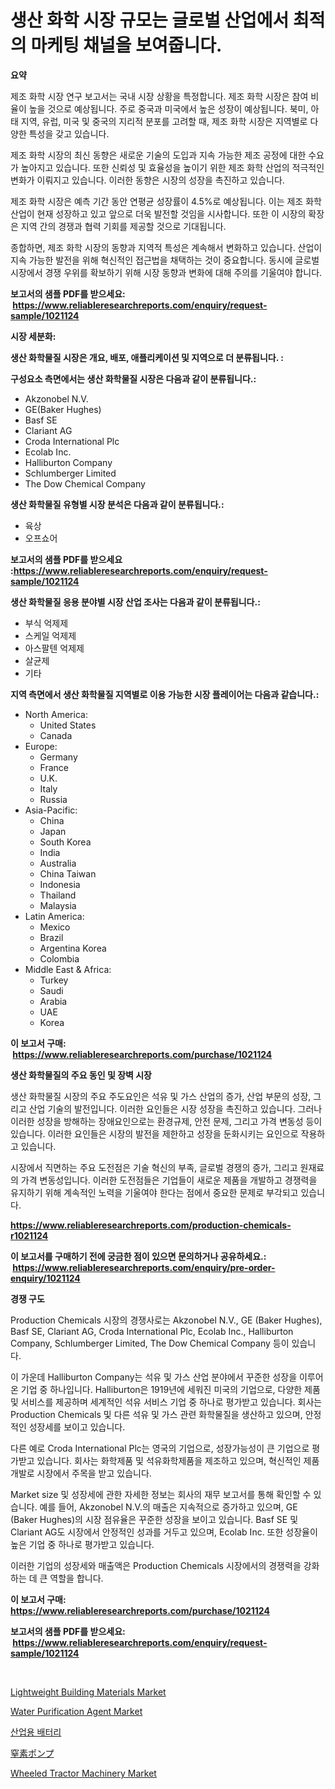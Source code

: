 <p><h1>생산 화학 시장 규모는 글로벌 산업에서 최적의 마케팅 채널을 보여줍니다.</h1></p><p><strong>요약</strong></p>
<p><p>제조 화학 시장 연구 보고서는 국내 시장 상황을 특정합니다. 제조 화학 시장은 참여 비율이 높을 것으로 예상됩니다. 주로 중국과 미국에서 높은 성장이 예상됩니다. 북미, 아태 지역, 유럽, 미국 및 중국의 지리적 분포를 고려할 때, 제조 화학 시장은 지역별로 다양한 특성을 갖고 있습니다.</p><p>제조 화학 시장의 최신 동향은 새로운 기술의 도입과 지속 가능한 제조 공정에 대한 수요가 높아지고 있습니다. 또한 신뢰성 및 효율성을 높이기 위한 제조 화학 산업의 적극적인 변화가 이뤄지고 있습니다. 이러한 동향은 시장의 성장을 촉진하고 있습니다.</p><p>제조 화학 시장은 예측 기간 동안 연평균 성장률이 4.5%로 예상됩니다. 이는 제조 화학 산업이 현재 성장하고 있고 앞으로 더욱 발전할 것임을 시사합니다. 또한 이 시장의 확장은 지역 간의 경쟁과 협력 기회를 제공할 것으로 기대됩니다.</p><p>종합하면, 제조 화학 시장의 동향과 지역적 특성은 계속해서 변화하고 있습니다. 산업이 지속 가능한 발전을 위해 혁신적인 접근법을 채택하는 것이 중요합니다. 동시에 글로벌 시장에서 경쟁 우위를 확보하기 위해 시장 동향과 변화에 대해 주의를 기울여야 합니다.</p></p>
<p><strong>보고서의 샘플 PDF를 받으세요: &nbsp;<a href="https://www.reliableresearchreports.com/enquiry/request-sample/1021124">https://www.reliableresearchreports.com/enquiry/request-sample/1021124</a></strong></p>
<p><strong>시장 세분화:</strong></p>
<p><strong> 생산 화학물질 시장은 개요, 배포, 애플리케이션 및 지역으로 더 분류됩니다. :</strong></p>
<p><strong>구성요소 측면에서는 생산 화학물질 시장은 다음과 같이 분류됩니다.:</strong></p>
<p><ul><li>Akzonobel N.V.</li><li>GE(Baker Hughes)</li><li>Basf SE</li><li>Clariant AG</li><li>Croda International Plc</li><li>Ecolab Inc.</li><li>Halliburton Company</li><li>Schlumberger Limited</li><li>The Dow Chemical Company</li></ul></p>
<p><strong> 생산 화학물질 유형별 시장 분석은 다음과 같이 분류됩니다.:</strong></p>
<p><ul><li>육상</li><li>오프쇼어</li></ul></p>
<p><strong>보고서의 샘플 PDF를 받으세요 :<a href="https://www.reliableresearchreports.com/enquiry/request-sample/1021124">https://www.reliableresearchreports.com/enquiry/request-sample/1021124</a></strong></p>
<p><strong> 생산 화학물질 응용 분야별 시장 산업 조사는 다음과 같이 분류됩니다.:</strong></p>
<p><ul><li>부식 억제제</li><li>스케일 억제제</li><li>아스팔텐 억제제</li><li>살균제</li><li>기타</li></ul></p>
<p><strong>지역 측면에서 생산 화학물질 지역별로 이용 가능한 시장 플레이어는 다음과 같습니다.:</strong></p>
<p><ul>
    <li>
        North America:
        <ul>
            <li>United States</li>
            <li>Canada</li>
        </ul>
    </li>
    <li>
        Europe:
        <ul>
            <li>Germany</li>
            <li>France</li>
            <li>U.K.</li>
            <li>Italy</li>
            <li>Russia</li>
        </ul>
    </li>
    <li>
        Asia-Pacific:
        <ul>
            <li>China</li>
            <li>Japan</li>
            <li>South Korea</li>
            <li>India</li>
            <li>Australia</li>
            <li>China Taiwan</li>
            <li>Indonesia</li>
            <li>Thailand</li>
            <li>Malaysia</li>
        </ul>
    </li>
    <li>
        Latin America:
        <ul>
            <li>Mexico</li>
            <li>Brazil</li>
            <li>Argentina Korea</li>
            <li>Colombia</li>
        </ul>
    </li>
    <li>
        Middle East & Africa:
        <ul>
            <li>Turkey</li>
            <li>Saudi</li>
            <li>Arabia</li>
            <li>UAE</li>
            <li>Korea</li>
        </ul>
    </li>
    </ul></p>
<p><strong>이 보고서 구매: &nbsp;<a href="https://www.reliableresearchreports.com/purchase/1021124">https://www.reliableresearchreports.com/purchase/1021124</a></strong></p>
<p><strong>생산 화학물질의 주요 동인 및 장벽 시장</strong></p>
<p><p>생산 화학물질 시장의 주요 주도요인은 석유 및 가스 산업의 증가, 산업 부문의 성장, 그리고 산업 기술의 발전입니다. 이러한 요인들은 시장 성장을 촉진하고 있습니다. 그러나 이러한 성장을 방해하는 장애요인으로는 환경규제, 안전 문제, 그리고 가격 변동성 등이 있습니다. 이러한 요인들은 시장의 발전을 제한하고 성장을 둔화시키는 요인으로 작용하고 있습니다.</p><p>시장에서 직면하는 주요 도전점은 기술 혁신의 부족, 글로벌 경쟁의 증가, 그리고 원재료의 가격 변동성입니다. 이러한 도전점들은 기업들이 새로운 제품을 개발하고 경쟁력을 유지하기 위해 계속적인 노력을 기울여야 한다는 점에서 중요한 문제로 부각되고 있습니다.</p></p>
<p><strong><a href="https://www.reliableresearchreports.com/production-chemicals-r1021124">https://www.reliableresearchreports.com/production-chemicals-r1021124</a></strong></p>
<p><strong>이 보고서를 구매하기 전에 궁금한 점이 있으면 문의하거나 공유하세요.: &nbsp;<a href="https://www.reliableresearchreports.com/enquiry/pre-order-enquiry/1021124">https://www.reliableresearchreports.com/enquiry/pre-order-enquiry/1021124</a></strong></p>
<p><strong>경쟁 구도</strong></p>
<p><p>Production Chemicals 시장의 경쟁사로는 Akzonobel N.V., GE (Baker Hughes), Basf SE, Clariant AG, Croda International Plc, Ecolab Inc., Halliburton Company, Schlumberger Limited, The Dow Chemical Company 등이 있습니다. </p><p>이 가운데 Halliburton Company는 석유 및 가스 산업 분야에서 꾸준한 성장을 이루어온 기업 중 하나입니다. Halliburton은 1919년에 세워진 미국의 기업으로, 다양한 제품 및 서비스를 제공하며 세계적인 석유 서비스 기업 중 하나로 평가받고 있습니다. 회사는 Production Chemicals 및 다른 석유 및 가스 관련 화학물질을 생산하고 있으며, 안정적인 성장세를 보이고 있습니다.</p><p>다른 예로 Croda International Plc는 영국의 기업으로, 성장가능성이 큰 기업으로 평가받고 있습니다. 회사는 화학제품 및 석유화학제품을 제조하고 있으며, 혁신적인 제품 개발로 시장에서 주목을 받고 있습니다.</p><p>Market size 및 성장세에 관한 자세한 정보는 회사의 재무 보고서를 통해 확인할 수 있습니다. 예를 들어, Akzonobel N.V.의 매출은 지속적으로 증가하고 있으며, GE (Baker Hughes)의 시장 점유율은 꾸준한 성장을 보이고 있습니다. Basf SE 및 Clariant AG도 시장에서 안정적인 성과를 거두고 있으며, Ecolab Inc. 또한 성장율이 높은 기업 중 하나로 평가받고 있습니다. </p><p>이러한 기업의 성장세와 매출액은 Production Chemicals 시장에서의 경쟁력을 강화하는 데 큰 역할을 합니다.</p></p>
<p><strong>이 보고서 구매: &nbsp; <a href="https://www.reliableresearchreports.com/purchase/1021124">https://www.reliableresearchreports.com/purchase/1021124</a></strong></p>
<p><strong>보고서의 샘플 PDF를 받으세요: &nbsp;<a href="https://www.reliableresearchreports.com/enquiry/request-sample/1021124">https://www.reliableresearchreports.com/enquiry/request-sample/1021124</a></strong><strong></strong></p>
<p>&nbsp;</p>
<p><p><a href="https://issuu.com/reportprime-2/docs/lightweight-building-materials-market-size-2030.pp">Lightweight Building Materials Market</a></p><p><a href="https://issuu.com/reportprime-2/docs/water-purification-agent-market-size-2030.pptx">Water Purification Agent Market</a></p><p><a href="https://github.com/vsn7qpua81q/Market-Research-Report-List-1/blob/main/182041530469.md">산업용 배터리</a></p><p><a href="https://github.com/adcxff01450218/Market-Research-Report-List-1/blob/main/888079133165.md">窒素ポンプ</a></p><p><a href="https://github.com/RichRobinson5/Market-Research-Report-List-4/blob/main/wheeled-tractor-machinery-market.md">Wheeled Tractor Machinery Market</a></p></p>